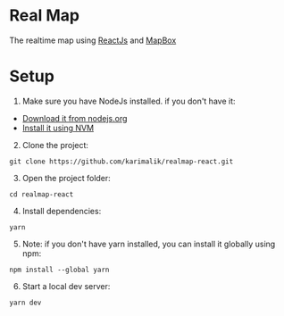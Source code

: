 # Real Map

The  realtime map using [ReactJs](https://react.dev/) and [MapBox](https://mapbox.com/)


# Setup

1. Make sure you have NodeJs installed. if you don't have it:

- [Download it from nodejs.org](https://nodejs.org)
- [Install it using NVM](https://github.com/nvm-sh/nvm)

2. Clone the project:

```
git clone https://github.com/karimalik/realmap-react.git
```

3. Open the project folder:

```
cd realmap-react
```

4. Install dependencies:

```
yarn
```

5. Note: if you don't have yarn installed, you can install it globally using npm:

```
npm install --global yarn 
```

6. Start a local dev server:

```
yarn dev


